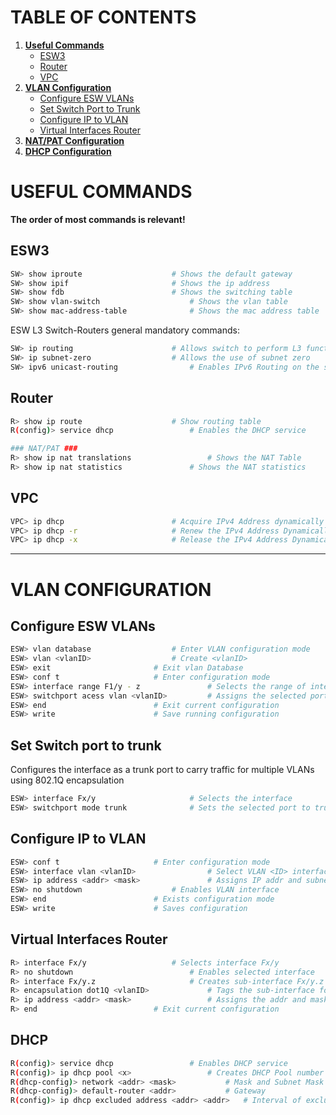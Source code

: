 # TABLE OF CONTENTS
1. **[Useful Commands](#useful-commands)**
   - [ESW3](#esw3)
   - [Router](#router)
   - [VPC](#vpc)
2. **[VLAN Configuration](#vlan-config)**
   - [Configure ESW VLANs](#esw-vlans)
   - [Set Switch Port to Trunk](#trunk)
   - [Configure IP to VLAN](#ip-to-vlan)
   - [Virtual Interfaces Router](#virtual-interfaces-router)
3. **[NAT/PAT Configuration](#natpat-config)**
4. **[DHCP Configuration](#dhcp)**


# USEFUL COMMANDS <a name="useful-commands"></a>
**The order of most commands is relevant!**

## ESW3 <a name="esw3"></a>
```sh
SW> show iproute					# Shows the default gateway
SW> show ipif						# Shows the ip address
SW> show fdb						# Shows the switching table
SW> show vlan-switch					# Shows the vlan table
SW> show mac-address-table				# Shows the mac address table
```
ESW L3 Switch-Routers general mandatory commands:
```sh
SW> ip routing						# Allows switch to perform L3 functions
SW> ip subnet-zero 					# Allows the use of subnet zero
SW> ipv6 unicast-routing 				# Enables IPv6 Routing on the switch 
```

## Router <a name="router"></a>
```sh
R> show ip route 					# Show routing table
R(config)> service dhcp 				# Enables the DHCP service 

### NAT/PAT ###
R> show ip nat translations 				# Shows the NAT Table
R> show ip nat statistics  				# Shows the NAT statistics
```


## VPC <a name="vpc"></a>
```sh 
VPC> ip dhcp 						# Acquire IPv4 Address dynamically
VPC> ip dhcp -r 					# Renew the IPv4 Address Dynamically
VPC> ip dhcp -x 					# Release the IPv4 Address Dynamically
```

---

<div style="page-break-after: always;"></div>


# VLAN CONFIGURATION <a name="vlan-config"></a>

## Configure ESW VLANs <a name="esw-vlans"/></a>

```sh
ESW> vlan database					# Enter VLAN configuration mode
ESW> vlan <vlanID>					# Create <vlanID>
ESW> exit						# Exit vlan Database
ESW> conf t						# Enter configuration mode
ESW> interface range F1/y - z				# Selects the range of interfaces for configuration
ESW> switchport acess vlan <vlanID>			# Assigns the selected ports to <vlanID>
ESW> end						# Exit current configuration
ESW> write						# Save running configuration
```

## Set Switch port to trunk <a name="trunk"/></a>
Configures the interface as a trunk port to carry traffic for multiple VLANs using 802.1Q encapsulation
```sh
ESW> interface Fx/y 					# Selects the interface
ESW> switchport mode trunk 				# Sets the selected port to trunk
```

## Configure IP to VLAN <a name="ip-to-vlan"/></a>
```sh
ESW> conf t						# Enter configuration mode
ESW> interface vlan <vlanID> 				# Select VLAN <ID> interface for configuration
ESW> ip address <addr> <mask> 				# Assigns IP addr and subnet mask to VLAN <ID>
ESW> no shutdown 					# Enables VLAN interface
ESW> end 						# Exists configuration mode
ESW> write 						# Saves configuration	
```

## Virtual Interfaces Router <a name="virtual-interfaces-router"/></a>
```sh
R> interface Fx/y					# Selects interface Fx/y
R> no shutdown       					# Enables selected interface
R> interface Fx/y.z 					# Creates sub-interface Fx/y.z
R> encapsulation dot1Q <vlanID>				# Tags the sub-interface for the specified VLAN using dot1Q
R> ip address <addr> <mask> 				# Assigns the addr and mask to the sub-interface
R> end 							# Exit current configuration
```


## DHCP<a name="dhcp"/></a>
```sh
R(config)> service dhcp 				# Enables DHCP service
R(config)> ip dhcp pool <x> 				# Creates DHCP Pool number <x>
R(dhcp-config)> network <addr> <mask>			# Mask and Subnet Mask linked to the DHCP Pool
R(dhcp-config)> default-router <addr> 			# Gateway
R(config)> ip dhcp excluded address <addr> <addr> 	# Interval of excluded addresses from the DHCP scope (x to y)


```
